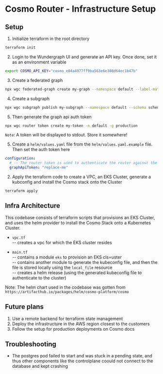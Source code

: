 # Cosmo Router - Infrastructure Setup

## Setup
1. Initialize terraform in the root directory
```sh
terraform init
```

2. Login to the Wundergraph UI and generate an API key. Once done, set it as an environment variable
```sh
export COSMO_API_KEY="cosmo_e04a4977ff9ba563e6e308d64ec1b47b"
```

3. Create a federated graph
```sh
npx wgc federated-graph create my-graph --namespace default --label-matcher team=A --routing-url http://localhost:3002/graphql
```

4. Create a subgraph
```sh
npx wgc subgraph publish my-subgraph --namespace default --schema schema.graphql --label team=A --routing-url http://localhost:3002/graphql
```

5. Then generate the graph api auth token
```sh
npx wgc router token create my-token -n default -g production
```

`Note`: A token will be displayed to stdout. Store it somewhere!

5. Create a `helm/values.yaml` file from the `helm/values.yaml.example` file. Then set the auth token here
```yaml
configuration:
  # -- The router token is used to authenticate the router against the controlplane (required)
  graphApiToken: "replace-me"
```

2. Apply the terraform code to create a VPC, an EKS Cluster, generate a kubconfig and install the Cosmo stack onto the Cluster
```
terraform apply
```


## Infra Architecture
This codebase consists of terraform scripts that provisions an EKS Cluster, and uses the helm provider to install the Cosmo Stack onto a Kubernetes Cluster.

- `vpc.tf`  
-- creates a vpc for which the EKS cluster resides    

- `main.tf`  
-- contains a module `eks` to provision an EKS cls=uster     
-- contains another module to generate the kubeconfig file, and then the file is stored locally using the `local_file` resource     
-- creates a helm release (using the generated kubeconfig file to authenticate to the cluster)  

Note: The helm chart used in the codebase was gotten from `https://artifacthub.io/packages/helm/cosmo-platform/cosmo`

## Future plans
1. Use a remote backend for terraform state management
2. Deploy the infrastructure in the AWS region closest to the customers
2. Follow the setup for production deployments on Cosmo docs

## Troubleshooting
- The postgres pod failed to start and was stuck in a pending state, and thus other components like the controlplane coould not connect to the database and kept crashing